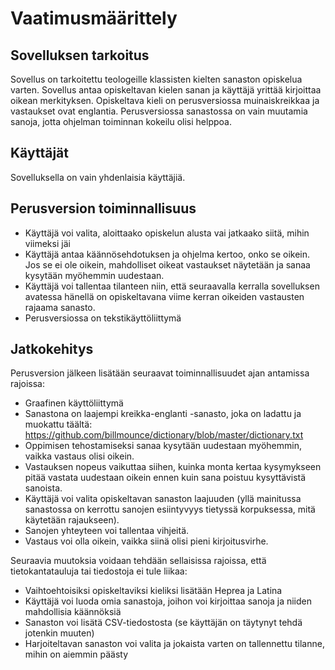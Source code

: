 # Vaatimusmäärittely


## Sovelluksen tarkoitus
Sovellus on tarkoitettu teologeille klassisten kielten sanaston opiskelua varten. Sovellus antaa opiskeltavan kielen sanan ja käyttäjä yrittää kirjoittaa oikean merkityksen. Opiskeltava kieli on perusversiossa muinaiskreikkaa ja vastaukset ovat englantia. Perusversiossa sanastossa on vain muutamia sanoja, jotta ohjelman toiminnan kokeilu olisi helppoa.

## Käyttäjät
Sovelluksella on vain yhdenlaisia käyttäjiä.

## Perusversion toiminnallisuus
- Käyttäjä voi valita, aloittaako opiskelun alusta vai jatkaako siitä, mihin viimeksi jäi
- Käyttäjä antaa käännösehdotuksen ja ohjelma kertoo, onko se oikein. Jos se ei ole oikein, mahdolliset oikeat vastaukset näytetään ja sanaa kysytään myöhemmin uudestaan.
- Käyttäjä voi tallentaa tilanteen niin, että seuraavalla kerralla sovelluksen avatessa hänellä on opiskeltavana viime kerran oikeiden vastausten rajaama sanasto.
- Perusversiossa on tekstikäyttöliittymä

## Jatkokehitys

Perusversion jälkeen lisätään seuraavat toiminnallisuudet ajan antamissa rajoissa:
- Graafinen käyttöliittymä
- Sanastona on laajempi kreikka-englanti -sanasto, joka on ladattu ja muokattu täältä: https://github.com/billmounce/dictionary/blob/master/dictionary.txt
- Oppimisen tehostamiseksi sanaa kysytään uudestaan myöhemmin, vaikka vastaus olisi oikein.
- Vastauksen nopeus vaikuttaa siihen, kuinka monta kertaa kysymykseen pitää vastata uudestaan oikein ennen kuin sana poistuu kysyttävistä sanoista.
- Käyttäjä voi valita opiskeltavan sanaston laajuuden (yllä mainitussa sanastossa on kerrottu sanojen esiintyvyys tietyssä korpuksessa, mitä käytetään rajaukseen).
- Sanojen yhteyteen voi tallentaa vihjeitä.
- Vastaus voi olla oikein, vaikka siinä olisi pieni kirjoitusvirhe.

Seuraavia muutoksia voidaan tehdään sellaisissa rajoissa, että tietokantatauluja tai tiedostoja ei tule liikaa:
- Vaihtoehtoisiksi opiskeltaviksi kieliksi lisätään Heprea ja Latina
- Käyttäjä voi luoda omia sanastoja, joihon voi kirjoittaa sanoja ja niiden mahdollisia käännöksiä
- Sanaston voi lisätä CSV-tiedostosta (se käyttäjän on täytynyt tehdä jotenkin muuten)
- Harjoiteltavan sanaston voi valita ja jokaista varten on tallennettu tilanne, mihin on aiemmin päästy

